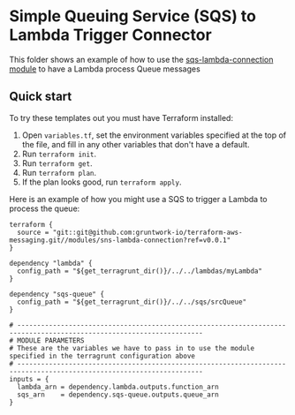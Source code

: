 # Simple Queuing Service (SQS) to Lambda Trigger Connector

This folder shows an example of how to use the [sqs-lambda-connection module](./modules/sqs-lambda-connection) to have a Lambda process Queue messages


## Quick start

To try these templates out you must have Terraform installed:

1. Open `variables.tf`, set the environment variables specified at the top of the file, and fill in any other variables that
   don't have a default.
1. Run `terraform init`.
1. Run `terraform get`.
1. Run `terraform plan`.
1. If the plan looks good, run `terraform apply`.

Here is an example of how you might use a SQS to trigger a Lambda to process the queue:

```hcl
terraform {
  source = "git::git@github.com:gruntwork-io/terraform-aws-messaging.git//modules/sns-lambda-connection?ref=v0.0.1"
}

dependency "lambda" {
  config_path = "${get_terragrunt_dir()}/../../lambdas/myLambda"
}

dependency "sqs-queue" {
  config_path = "${get_terragrunt_dir()}/../../sqs/srcQueue"
}

# ---------------------------------------------------------------------------------------------------------------------
# MODULE PARAMETERS
# These are the variables we have to pass in to use the module specified in the terragrunt configuration above
# ---------------------------------------------------------------------------------------------------------------------
inputs = {
  lambda_arn = dependency.lambda.outputs.function_arn
  sqs_arn    = dependency.sqs-queue.outputs.queue_arn
}
```
